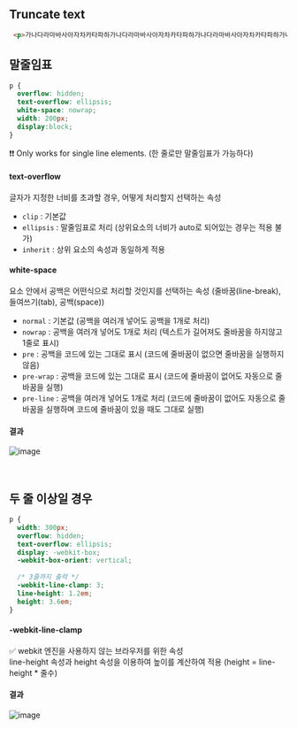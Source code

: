 
## Truncate text
```html
 <p>가나다라마바사아자차카타파하가나다라마바사아자차카타파하가나다라마바사아자차카타파하가나다라마바사아자차카타파하가나다라마바사아자차카타파하</p>
```


## 말줄임표
```css
p {
  overflow: hidden;
  text-overflow: ellipsis;
  white-space: nowrap;
  width: 200px;
  display:block;
}
```
❗❗ Only works for single line elements.
(한 줄로만 말줄임표가 가능하다)

#### text-overflow
글자가 지정한 너비를 초과할 경우, 어떻게 처리할지 선택하는 속성
-   `clip` : 기본값
-   `ellipsis` : 말줄임표로 처리 (상위요소의 너비가 auto로 되어있는 경우는 적용 불가)
-   `inherit` : 상위 요소의 속성과 동일하게 적용

#### white-space
요소 안에서 공백은 어떤식으로 처리할 것인지를 선택하는 속성 (줄바꿈(line-break), 들여쓰기(tab), 공백(space))
- `normal` : 기본값 (공백을 여러개 넣어도 공백을 1개로 처리)
- `nowrap` : 공백을 여러개 넣어도 1개로 처리 (텍스트가 길어져도 줄바꿈을 하지않고 1줄로 표시)
- `pre` : 공백을 코드에 있는 그대로 표시 (코드에 줄바꿈이 없으면 줄바꿈을 실행하지 않음)
- `pre-wrap` : 공백을 코드에 있는 그대로 표시 (코드에 줄바꿈이 없어도 자동으로 줄바꿈을 실행)
- `pre-line` : 공백을 여러개 넣어도 1개로 처리 (코드에 줄바꿈이 없어도 자동으로 줄바꿈을 실행하며 코드에 줄바꿈이 있을 때도 그대로 실행)

#### 결과
![image](https://user-images.githubusercontent.com/47467774/122534093-28cd2100-d05d-11eb-8a8f-bb797a236e58.png)


<br>

## 두 줄 이상일 경우
```css
p {
  width: 300px;
  overflow: hidden;
  text-overflow: ellipsis;
  display: -webkit-box;
  -webkit-box-orient: vertical;
  
  /* 3줄까지 출력 */
  -webkit-line-clamp: 3;
  line-height: 1.2em;
  height: 3.6em; 
}
```

#### -webkit-line-clamp
✅ webkit 엔진을 사용하지 않는 브라우저를 위한 속성  
line-height 속성과 height 속성을 이용하여 높이를 계산하여 적용  (height = line-height * 줄수)

#### 결과
![image](https://user-images.githubusercontent.com/47467774/122534128-31bdf280-d05d-11eb-9a6d-eb62b7680c09.png)


